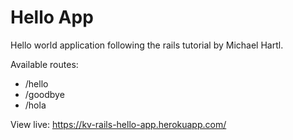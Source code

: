 # Hello App

Hello world application following the rails tutorial by Michael Hartl.

Available routes:
- /hello
- /goodbye
- /hola

View live: https://kv-rails-hello-app.herokuapp.com/
